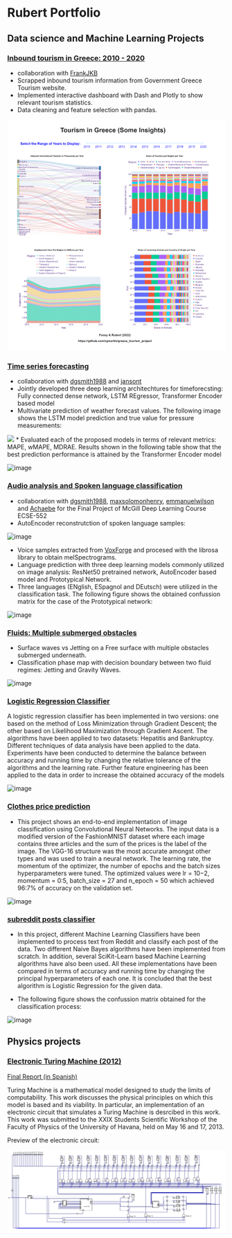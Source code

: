 # Rubert Portfolio

## Data science and Machine Learning Projects

### [Inbound tourism in Greece: 2010 - 2020](https://github.com/rgmartin/greece_tourism_project)
* collaboration with [FrankJKB](https://github.com/FrankJKB)
* Scrapped inbound tourism information from Government Greece Tourism website.
* Implemented interactive dashboard with Dash and Plotly to show relevant tourism statistics.
* Data cleaning and feature selection with pandas.
<img src="https://github.com/rgmartin/greece_tourism_project/blob/main/dashboard_Greece.png" width="800">


### [Time series forecasting](https://github.com/rgmartin/ECSE552-HW4/blob/main/Code.ipynb)
* collaboration with [dgsmith1988](https://github.com/dgsmith1988) and [jansont](https://github.com/jansont)
* Jointly developed three deep learning architechtures for timeforecsting: Fully connected dense network, LSTM REgressor, Transformer Encoder based model
* Multivariate prediction of weather forecast values. The following image shows the LSTM model prediction and true value for pressure measurements:
<img src="https://user-images.githubusercontent.com/14916680/164512766-2d1200ca-0d37-473f-ab51-b4de24c210cf.png" width = "600">
* Evaluated each of the proposed models in terms of relevant metrics: MAPE, wMAPE, MDRAE. Results shown in the following table show that the best prediction performance is attained by the Transformer Encoder model

![image](https://user-images.githubusercontent.com/14916680/164512476-151b0c2e-5c5d-4b7f-a6e6-02207eee574f.png)


### [Audio analysis and Spoken language classification](https://github.com/rgmartin/ECSE-552-Final-Project)
* collaboration with [dgsmith1988](https://github.com/dgsmith1988), [maxsolomonhenry](https://github.com/maxsolomonhenry), [emmanuelwilson](https://github.com/emmanuelwilson) and [Achaebe](https://github.com/Achaebe) for the Final Project of McGill Deep Learning Course ECSE-552
* AutoEncoder reconstrutction of spoken language samples:

![image](https://user-images.githubusercontent.com/14916680/164515075-8b337ca4-0488-485e-a42c-74e6b202377d.png)
* Voice samples extracted from [VoxForge](http://www.voxforge.org/) and procesed with the librosa library to obtain melSpectrograms.
* Language prediction with three deep learning models commonly utilized on image analysis: ResNet50 pretrained network, AutoEncoder based model and Prototypical Network.  
* Three languages (ENglish, ESpagnol and DEutsch) were utilized in the classification task. The following figure shows the obtained confussion matrix for the case of the Prototypical network:

![image](https://user-images.githubusercontent.com/14916680/164515374-e2184ae2-31f3-43c4-a595-ac1358a02d07.png)

### [Fluids: Multiple submerged obstacles](https://github.com/rgmartin/Multiple-Obstacle-Superposer)
* Surface waves vs Jetting on a Free surface with multiple obstacles submerged underneath.
* Classification phase map with decision boundary between two fluid regimes: Jetting and Gravity Waves.


![image](https://media-exp1.licdn.com/dms/image/sync/C5627AQGa97eubCnCAg/articleshare-shrink_800/0/1650562125756?e=2147483647&v=beta&t=YGhjueApKmz0hu9Vvd8Zng8TyVt_FVrx6gLfx4WSTYI)

### [Logistic Regression Classifier](https://github.com/rgmartin/1-logistic_regression_classifier)
A logistic regression classifier has been implemented in two versions: one based on the method of Loss Minimization through Gradient Descent; the other based on Likelihood Maximization through Gradient Ascent. The algorithms have been applied to two datasets: Hepatitis and Bankruptcy. Different techniques of data analysis have been applied to the data. Experiments have been conducted to determine the balance between accuracy and running time by changing the relative tolerance of the algorithms and the learning rate. Further feature engineering has been applied to the data in order to increase the obtained accuracy of the models

![image](https://media-exp1.licdn.com/dms/image/sync/C5627AQF5i639Ej6ICQ/articleshare-shrink_800/0/1650562125855?e=2147483647&v=beta&t=4lePlFZz756eq4z_Z1ENaCpw50MWJITtd1C-8irRokw)

### [Clothes price prediction](https://github.com/rgmartin/3-Clothes_price_prediction)
* This project shows an end-to-end implementation of image classification using Convolutional Neural Networks. The input data is a modified version of the FashionMNIST dataset where each image contains three articles and the sum of the prices is the label of the image. The VGG-16 structure was the most accurate amongst other types and was used to train a neural network. The learning rate, the momentum of the optimizer, the number of epochs and the batch sizes hyperparameters were tuned. The optimized values were lr = 10−2, momentum = 0:5, batch_size = 27 and n_epoch = 50 which achieved 96:7% of accuracy on the validation set.


![image](https://media-exp1.licdn.com/dms/image/sync/C5627AQGqTdYiNcmRfA/articleshare-shrink_800/0/1650562125759?e=2147483647&v=beta&t=YpFmN_vI9yXNTUtdiouHUVYnx1IAYDZgA-pLJxF_5rE)

### [subreddit posts classifier](https://github.com/rgmartin/2--Subreddit-posts-classifier)
* In this project, different Machine Learning Classifiers have been implemented to process text from Reddit and classify each post of the data. Two different Naive Bayes algorithms have been implemented from scratch. In addition, several SciKit-Learn based Machine Learning algorithms have also been used. All these implementations have been compared in terms of accuracy and running time by changing the principal hyperparameters of each one. It is concluded that the best algorithm is Logistic Regression for the given data.

* The following figure shows the confussion matrix obtained for the classification process:

![image](https://media-exp1.licdn.com/dms/image/sync/C5627AQEQvViUt0g1xw/articleshare-shrink_800/0/1650562125959?e=2147483647&v=beta&t=T_x5WpEEedZdhLcS6Uq3bu_Lvk_nvzeFRZTjbiuFnVQ)


## Physics projects

###  [Electronic Turing Machine (2012)](https://github.com/rgmartin/Electronic-Turing-Machine)
<a href="https://github.com/rgmartin/Electronic-Turing-Machine/blob/main/La%20Maquina%20de%20Turing.pdf" target="_top">Final Report (in Spanish)</a>


Turing Machine is a mathematical model designed to study the limits of computability. This work discusses the physical principles on which this model is based and its viability. In particular, an implementation of an electronic circuit that simulates a Turing Machine is desrcibed in this work.
This work was submitted to the XXIX Students Scientific Workshop of the Faculty of Physics of the University of Havana, held on May 16 and 17, 2013.

Preview of the electronic circuit:

![](https://github.com/rgmartin/Electronic-Turing-Machine/blob/main/circuits/general.jpg)
